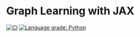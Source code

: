 Graph Learning with JAX
========================
[//]: # (Badges)
[![CI](https://github.com/yuanqing-wang/galax/actions/workflows/CI.yml/badge.svg?branch=main)](https://github.com/yuanqing-wang/galax/actions/workflows/CI.yml)
[![Language grade: Python](https://img.shields.io/lgtm/grade/python/g/yuanqing-wang/galax.svg?logo=lgtm&logoWidth=18)](https://lgtm.com/projects/g/yuanqing-wang/galax/context:python)
